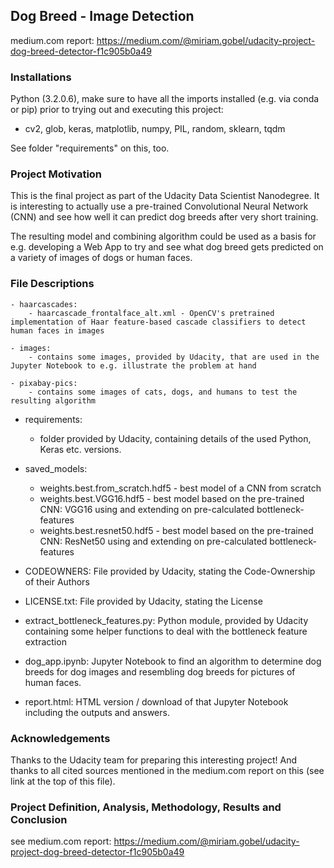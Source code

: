 ## Dog Breed - Image Detection

medium.com report: https://medium.com/@miriam.gobel/udacity-project-dog-breed-detector-f1c905b0a49

### Installations
Python (3.2.0.6), make sure to have all the imports installed (e.g. via conda or pip) prior to trying out and executing this project:
  - cv2, glob, keras, matplotlib, numpy, PIL, random, sklearn, tqdm  

See folder "requirements" on this, too.

### Project Motivation
This is the final project as part of the Udacity Data Scientist Nanodegree.
It is interesting to actually use a pre-trained Convolutional Neural Network (CNN) and see how well it can predict dog breeds after very short training.

The resulting model and combining algorithm could be used as a basis for e.g. developing a Web App to try and see what dog breed gets predicted on a variety of images of dogs or human faces.

### File Descriptions
	- haarcascades:
		- haarcascade_frontalface_alt.xml - OpenCV's pretrained implementation of Haar feature-based cascade classifiers to detect human faces in images
    
	- images:
		- contains some images, provided by Udacity, that are used in the Jupyter Notebook to e.g. illustrate the problem at hand
    
	- pixabay-pics:
		- contains some images of cats, dogs, and humans to test the resulting algorithm
    
  - requirements:
    - folder provided by Udacity, containing details of the used Python, Keras etc. versions.

  - saved_models:
    - weights.best.from_scratch.hdf5 - best model of a CNN from scratch
    - weights.best.VGG16.hdf5        - best model based on the pre-trained CNN: VGG16 using and extending on pre-calculated bottleneck-features 
    - weights.best.resnet50.hdf5     - best model based on the pre-trained CNN: ResNet50 using and extending on pre-calculated bottleneck-features
 
  - CODEOWNERS:  File provided by Udacity, stating the Code-Ownership of their Authors

  - LICENSE.txt: File provided by Udacity, stating the License

  - extract_bottleneck_features.py: Python module, provided by Udacity containing some helper functions to deal with the bottleneck feature extraction
  
  - dog_app.ipynb: Jupyter Notebook to find an algorithm to determine dog breeds for dog images and resembling dog breeds for pictures of human faces.
  - report.html:   HTML version / download of that Jupyter Notebook including the outputs and answers.

### Acknowledgements

Thanks to the Udacity team for preparing this interesting project!
And thanks to all cited sources mentioned in the medium.com report on this (see link at the top of this file).

### Project Definition, Analysis, Methodology, Results and Conclusion
see medium.com report: https://medium.com/@miriam.gobel/udacity-project-dog-breed-detector-f1c905b0a49
